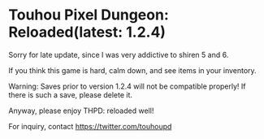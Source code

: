 # Touhou Pixel Dungeon: Reloaded(latest: 1.2.4)

Sorry for late update, since I was very addictive to shiren 5 and 6.

If you think this game is hard, calm down, and see items in your inventory.

Warning: Saves prior to version 1.2.4 will not be compatible properly! If there is such a save, please delete it.

Anyway, please enjoy THPD: reloaded well!

For inquiry, contact https://twitter.com/touhoupd